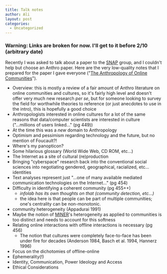 ```yaml
---
title: Talk notes
author: Ali
layout: post
categories:
  - Uncategorized
---
```


### Warning: Links are broken for now. I'll get to it before 2/10 (arbitrary date)

Recently I was asked to talk about a paper to the [SNAP][1] group, and I couldn't help but choose an Anthro paper. Here are the very low-quality notes that I prepared for the paper I gave everyone ("[The Anthropology of Online Communities][2]").

- Overview: this is mostly a review of a fair amount of Anthro literature on online communities and cultures, so it's fairly high level and doesn't offer very much new research *per se*, but for someone looking to survey the field for worthwhile theories to reference (or just anecdotes to use in the intro), this is hopefully a good choice
- Anthropologists interested in online cultures for a lot of the same reasons that data/computer scientists are interested in culture ("...millions of users linked..." (pg 449))
- At the time this was a *new* domain to Anthropology
- Optimism and pessimism regarding technology and the future, but no mention of Foucault?!
- Where's my panopticon?
- Some hilarious glossary (World Wide Web, CD ROM, etc...)
- The Internet as a site of cultural (re)production
- Bringing "cyberspace" research back into the conventional social sciences into negotiating gendered, geographical, racialized, etc... identities
- Text analyses represent just "...one of many available mediated communication technologies on the Internet..." (pg 454)
- Difficulty in identifying a coherent community (pg 455++)
  - *infolab has its own thoughts on that (community detection, etc...)*
  - the idea here is that people can be part of multiple communities; one's centrality can be non-monotonic.
- community heterogeneity (Appadurai 1991)
- Maybe the notion of [MINER][3]'s heterogeneity as applied to communities is too distinct and needs to account for this softness
- Relating online interactions with offline interactions is necessary (pg 456)
  - The notion that cultures were completely face-to-face has been under fire for decades (Anderson 1984, Basch et al. 1994, Hannerz 1996)
- Focus on the dichotomies of offline-online
- Ephemerality(!)
- Identity, Communication, Power Ideology and Access
- Ethical Considerations

[1]: #
[2]: #
[3]: #